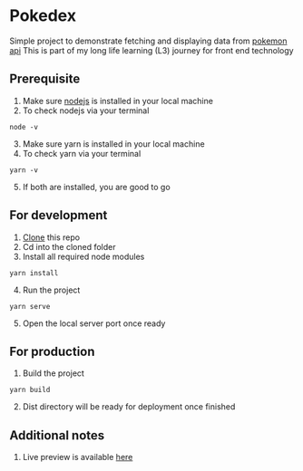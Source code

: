 # Pokedex
Simple project to demonstrate fetching and displaying data from [pokemon api](https://pokeapi.co/api/v2)
This is part of my long life learning (L3) journey for front end technology

## Prerequisite
1. Make sure [nodejs](https://nodejs.org/en) is installed in your local machine
2. To check nodejs via your terminal
```
node -v
```
3. Make sure yarn is installed in your local machine
4. To check yarn via your terminal
```
yarn -v
```
5. If both are installed, you are good to go

## For development
1. [Clone](https://docs.github.com/en/repositories/creating-and-managing-repositories/cloning-a-repository) this repo
2. Cd into the cloned folder
3. Install all required node modules
```
yarn install
```
4. Run the project
```
yarn serve
```
5. Open the local server port once ready

## For production
1. Build the project
```
yarn build
```
2. Dist directory will be ready for deployment once finished

## Additional notes
1. Live preview is available [here](https://pokedex-vue2.meenkun.com)